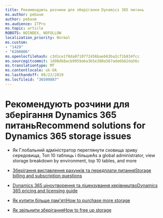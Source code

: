 ```yaml
---
title: Рекомендують розчини для зберігання Dynamics 365 питань
ms.author: pebaum
author: pebaum
ms.audience: ITPro
ms.topic: article
ROBOTS: NOINDEX, NOFOLLOW
localization_priority: Normal
ms.custom:
- "1429"
- "6200006"
ms.openlocfilehash: c3d1ce1f0da0710772456baeb63ba2cf1b834fcc
ms.sourcegitcommit: 1d98db8acb9959aba3b5e308a567ade6b62da56c
ms.translationtype: MT
ms.contentlocale: uk-UA
ms.lasthandoff: 08/22/2019
ms.locfileid: "36509887"
---
```

# <a name="recommend-solutions-for-dynamics-365-storage-issues"></a><span data-ttu-id="c3001-102">Рекомендують розчини для зберігання Dynamics 365 питань</span><span class="sxs-lookup"><span data-stu-id="c3001-102">Recommend solutions for Dynamics 365 storage issues</span></span>

* <span data-ttu-id="c3001-103">Як Глобальний адміністратор переглянути сховища зриву середовища, Топ 10 таблиць і більше</span><span class="sxs-lookup"><span data-stu-id="c3001-103">As a global administrator, view storage breakdown by environment, top 10 tables, and more</span></span>

* [<span data-ttu-id="c3001-104">Зберігання виставлення рахунків та передплати питання</span><span class="sxs-lookup"><span data-stu-id="c3001-104">Storage billing and subscription questions</span></span>](https://docs.microsoft.com/dynamics365/customer-engagement/admin/contact-information-microsoft-dynamics-365-online-billing-support)

* [<span data-ttu-id="c3001-105">Dynamics 365 ціноутворення та ліцензування керівництво</span><span class="sxs-lookup"><span data-stu-id="c3001-105">Dynamics 365 pricing and licensing guide</span></span>](https://dynamics.microsoft.com/pricing/)

* [<span data-ttu-id="c3001-106">Як купити більше пам'яті</span><span class="sxs-lookup"><span data-stu-id="c3001-106">How to purchase more storage</span></span>](https://docs.microsoft.com/dynamics365/customer-engagement/admin/manage-storage#add-storage-to-dynamics-365-online)

* [<span data-ttu-id="c3001-107">Як звільнити зберігання</span><span class="sxs-lookup"><span data-stu-id="c3001-107">How to free up storage</span></span>](https://docs.microsoft.com/dynamics365/customer-engagement/admin/free-storage-space)
